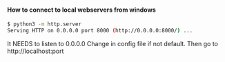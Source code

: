 
#### How to connect to local webservers from windows

```sh
$ python3 -m http.server
Serving HTTP on 0.0.0.0 port 8000 (http://0.0.0.0:8000/) ...
```
It NEEDS to listen to 0.0.0.0 Change in config file if not default. Then go to http://localhost:port

